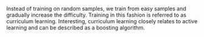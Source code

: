 Instead of training on random samples, we train from easy samples and gradually increase the difficulty. Training in this fashion is referred to as curriculum learning.
Interesting, curriculum learning closely relates to active learning and can be described as a boosting algorithm.